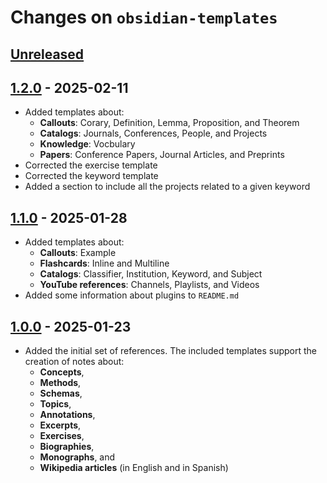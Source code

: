 # Changes on `obsidian-templates`

## [Unreleased]


## [1.2.0] - 2025-02-11
- Added templates about:
  - **Callouts**: Corary, Definition, Lemma, Proposition, and Theorem
  - **Catalogs**: Journals, Conferences, People, and Projects
  - **Knowledge**: Vocbulary
  - **Papers**: Conference Papers, Journal Articles, and Preprints
- Corrected the exercise template
- Corrected the keyword template
- Added a section to include all the projects related to a given keyword


## [1.1.0] - 2025-01-28
- Added templates about:
  - **Callouts**: Example
  - **Flashcards**: Inline and Multiline
  - **Catalogs**: Classifier, Institution, Keyword, and Subject
  - **YouTube references**: Channels, Playlists, and Videos
- Added some information about plugins to `README.md`

## [1.0.0] - 2025-01-23
- Added the initial set of references. The included templates support the creation of notes about:
  - **Concepts**,
  - **Methods**,
  - **Schemas**,
  - **Topics**,
  - **Annotations**,
  - **Excerpts**,
  - **Exercises**,
  - **Biographies**,
  - **Monographs**, and
  - **Wikipedia articles** (in English and in Spanish)

[unreleased]: https://github.com/ttyrho/obsidian-templates/compare/1.2.0...HEAD
[1.2.0]: https://github.com/ttyrho/obsidian-templates/releases/tag/1.2.0
[1.1.0]: https://github.com/ttyrho/obsidian-templates/releases/tag/1.1.0
[1.0.0]: https://github.com/ttyrho/obsidian-templates/releases/tag/1.0.0
